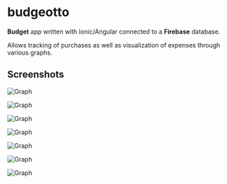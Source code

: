 # budgeotto

**Budget** app written with Ionic/Angular connected to a **Firebase** database.

Allows tracking of purchases as well as visualization of expenses through various graphs.

## Screenshots


![Graph](https://github.com/ltalhouarne/budgeotto/blob/master/img/IMG_0282%202.PNG)

![Graph](https://github.com/ltalhouarne/budgeotto/blob/master/img/IMG_0282.PNG)

![Graph](https://github.com/ltalhouarne/budgeotto/blob/master/img/IMG_0283.PNG)

![Graph](https://github.com/ltalhouarne/budgeotto/blob/master/img/IMG_0284.PNG)

![Graph](https://github.com/ltalhouarne/budgeotto/blob/master/img/IMG_0285.PNG)

![Graph](https://github.com/ltalhouarne/budgeotto/blob/master/img/IMG_0286.PNG)

![Graph](https://github.com/ltalhouarne/budgeotto/blob/master/img/Screen%20Shot%202016-12-03%20at%2012.53.11%20PM.png)
